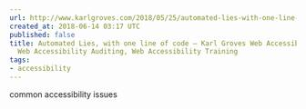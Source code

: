 ```yaml
---
url: http://www.karlgroves.com/2018/05/25/automated-lies-with-one-line-of-code/
created_at: 2018-06-14 03:17 UTC
published: false
title: Automated Lies, with one line of code – Karl Groves Web Accessibility Consultant,
  Web Accessibility Auditing, Web Accessibility Training
tags:
- accessibility
---
```


common accessibility issues
